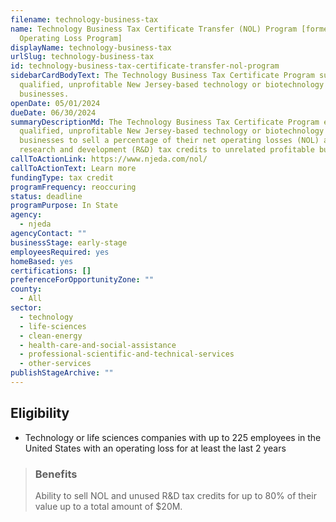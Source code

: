 ```yaml
---
filename: technology-business-tax
name: Technology Business Tax Certificate Transfer (NOL) Program [formerly Net
  Operating Loss Program]
displayName: technology-business-tax
urlSlug: technology-business-tax
id: technology-business-tax-certificate-transfer-nol-program
sidebarCardBodyText: The Technology Business Tax Certificate Program supports
  qualified, unprofitable New Jersey-based technology or biotechnology
  businesses.
openDate: 05/01/2024
dueDate: 06/30/2024
summaryDescriptionMd: The Technology Business Tax Certificate Program enables
  qualified, unprofitable New Jersey-based technology or biotechnology
  businesses to sell a percentage of their net operating losses (NOL) and unused
  research and development (R&D) tax credits to unrelated profitable businesses.
callToActionLink: https://www.njeda.com/nol/
callToActionText: Learn more
fundingType: tax credit
programFrequency: reoccuring
status: deadline
programPurpose: In State
agency:
  - njeda
agencyContact: ""
businessStage: early-stage
employeesRequired: yes
homeBased: yes
certifications: []
preferenceForOpportunityZone: ""
county:
  - All
sector:
  - technology
  - life-sciences
  - clean-energy
  - health-care-and-social-assistance
  - professional-scientific-and-technical-services
  - other-services
publishStageArchive: ""
---
```


## Eligibility

- Technology or life sciences companies with up to 225 employees in the United States with an operating loss for at least the last 2 years

> ### Benefits
>
> Ability to sell NOL and unused R&D tax credits for up to 80% of their value up to a total amount of $20M.
